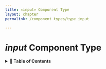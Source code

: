 ```yaml
---
title: «input» Component Type
layout: chapter
permalink: /component_types/type_input

---
```


*input* Component Type
======================

<details>
<summary>
<strong>📖 Table of Contents</strong>
</summary>

  {{ "
<!-- vim-markdown-toc GitLab -->

<!-- vim-markdown-toc -->
       " | markdownify }}

</details>
